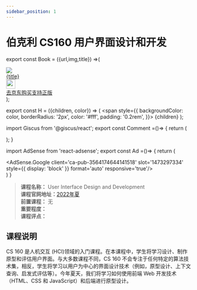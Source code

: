```yaml
---
sidebar_position: 1
---
```


# 伯克利 CS160 用户界面设计和开发

export const Book = ({url,img,title}) =>(
<div class="bookitem">
  <a href={url} target="_blank" class="book-content">
    <div class="book-img">
      <img src={img} />
    </div>
    <div class="book-detail">
      <div class="book-title">{title}</div>
      <div class="boook-desc">
        <img width="25" height="25" src="https://hackweek-1251009918.cos.ap-shanghai.myqcloud.com/hackway/cs/jd.svg" />
        <div class="book-jd">去京东购买支持正版</div>
      </div>
    </div>
  </a>
  </div> 
);

export const H = ({children, color}) => (
  <span
    style={{
      backgroundColor: color,
      borderRadius: '2px',
      color: '#fff',
      padding: '0.2rem',
    }}>
    {children}
  </span>
);

import Giscus from '@giscus/react';
export const Comment =()=> {
  return (
   <div className="comments-container">
      <Giscus
        src="https://giscus.app/client.js"
        id="comments"
        repo="lidongyx/hackwaydoc"
        repoId="R_kgDOHUMOyA"
        category="Announcements"
        categoryId="DIC_kwDOHUMOyM4CPCtD"
        mapping="title"
        reactionsEnabled="1"
        emitMetadata="0"
        inputPosition="top"
        theme="light"
        lang="zh-CN"
        crossorigin="anonymous"
      />
    </div>
  );
}

import AdSense from 'react-adsense';
export const Ad =()=> {
  return (
    <div className="ad-container">
      <AdSense.Google
        client='ca-pub-3564174644141518'
        slot='1473297334'
        style={{ display: 'block' }}
        format='auto'
        responsive='true'/>
    </div>
  )
}

>**课程名称：** User Interface Design and Development     
**课程官网地址：**[2022年夏](https://cs160su22.com/)   
**前置课程：** 无  
**重要程度：**     
**课程评点：** 


## 课程说明
CS 160 是人机交互 (HCI)领域的入门课程。在本课程中，学生将学习设计、制作原型和评估用户界面。与大多数课程不同，CS 160 不会专注于任何特定的算法技术集，相反，学生将学习以用户为中心的界面设计技术（例如，原型设计、上下文查询、启发式评估等）。今年夏天，我们将学习如何使用前端 Web 开发技术（HTML、CSS 和 JavaScript）和后端进行原型设计。

<Comment></Comment>


